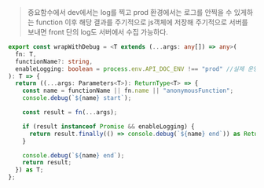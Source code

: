 >중요함수에서 dev에서는 log를 찍고 prod 환경에서는 로그를 안찍을 수 있게하는 function 이후 해당 결과를 주기적으로 js객체에 저장해 주기적으로 서버를 보내면 front 단의 log도 서버에서 수집 가능하다.


```ts
export const wrapWithDebug = <T extends (...args: any[]) => any>(
  fn: T,
  functionName?: string,
  enableLogging: boolean = process.env.API_DOC_ENV !== "prod" //실제 운영환경에서는 result.finally 필요없음
): T => {
  return ((...args: Parameters<T>): ReturnType<T> => {
    const name = functionName || fn.name || "anonymousFunction";
    console.debug(`${name} start`);

    const result = fn(...args);

    if (result instanceof Promise && enableLogging) {
      return result.finally(() => console.debug(`${name} end`)) as ReturnType<T>;
    }

    console.debug(`${name} end`);
    return result;
  }) as T;
};
```